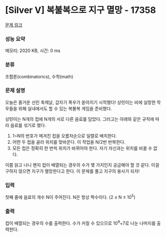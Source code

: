 # [Silver V] 복불복으로 지구 멸망 - 17358 

[문제 링크](https://www.acmicpc.net/problem/17358) 

### 성능 요약

메모리: 2020 KB, 시간: 0 ms

### 분류

조합론(combinatorics), 수학(math)

### 문제 설명

<p>오늘은 즐거운 선린 축제날, 갑자기 폭우가 쏟아지기 시작했다! 상민이는 비에 실망한 학우들을 위해 실내에서도 할 수 있는 복불복 게임을 준비했다.</p>

<p>상민이는 N개의 컵에 N개의 서로 다른 음료를 담았다. 그러고는 아래와 같은 규칙에 따라 음료를 섞기로 했다.</p>

<ol>
	<li>1~N의 번호가 메겨진 컵을 오름차순으로 일렬로 배치한다.</li>
	<li>어떤 두 컵을 골라 위치를 맞바꾼다. 이 작업을 N/2번 반복한다.</li>
	<li>모든 컵은 정확히 한 번씩 위치가 바뀌어야 한다. 자기 자신과는 위치를 바꿀 수 없다.</li>
</ol>

<p>이쯤 읽고 나니 왠지 컵이 배열되는 경우의 수가 몇 가지인지 궁금해야 할 것 같다. 이걸 구하지 않으면 지구가 멸망한다고 한다. 이 문제를 풀고 지구의 용사가 되자!</p>

### 입력 

 <p>첫째 줄에 음료의 개수 N이 주어진다. N은 항상 짝수이다. (2 ≤ N ≤ 10<sup>5</sup>)</p>

### 출력 

 <p>컵이 배열되는 경우의 수를 출력한다. 수가 커질 수 있으므로 10<sup>9</sup>+7로 나눈 나머지를 출력한다.</p>

